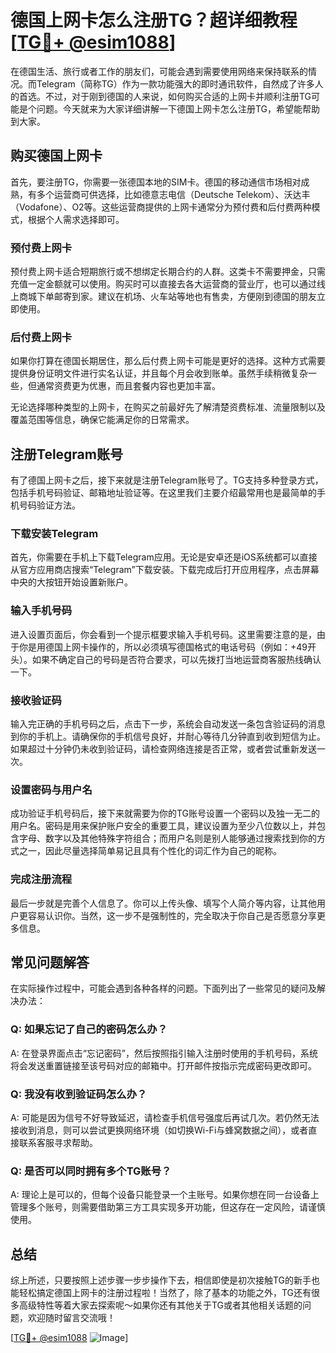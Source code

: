 # 德国上网卡怎么注册TG？超详细教程[[TG💪+ @esim1088](https://t.me/s/esim1088)]

在德国生活、旅行或者工作的朋友们，可能会遇到需要使用网络来保持联系的情况。而Telegram（简称TG）作为一款功能强大的即时通讯软件，自然成了许多人的首选。不过，对于刚到德国的人来说，如何购买合适的上网卡并顺利注册TG可能是个问题。今天就来为大家详细讲解一下德国上网卡怎么注册TG，希望能帮助到大家。

## 购买德国上网卡

首先，要注册TG，你需要一张德国本地的SIM卡。德国的移动通信市场相对成熟，有多个运营商可供选择，比如德意志电信（Deutsche Telekom）、沃达丰（Vodafone）、O2等。这些运营商提供的上网卡通常分为预付费和后付费两种模式，根据个人需求选择即可。

### 预付费上网卡

预付费上网卡适合短期旅行或不想绑定长期合约的人群。这类卡不需要押金，只需充值一定金额就可以使用。购买时可以直接去各大运营商的营业厅，也可以通过线上商城下单邮寄到家。建议在机场、火车站等地也有售卖，方便刚到德国的朋友立即使用。

### 后付费上网卡

如果你打算在德国长期居住，那么后付费上网卡可能是更好的选择。这种方式需要提供身份证明文件进行实名认证，并且每个月会收到账单。虽然手续稍微复杂一些，但通常资费更为优惠，而且套餐内容也更加丰富。

无论选择哪种类型的上网卡，在购买之前最好先了解清楚资费标准、流量限制以及覆盖范围等信息，确保它能满足你的日常需求。

## 注册Telegram账号

有了德国上网卡之后，接下来就是注册Telegram账号了。TG支持多种登录方式，包括手机号码验证、邮箱地址验证等。在这里我们主要介绍最常用也是最简单的手机号码验证方法。

### 下载安装Telegram

首先，你需要在手机上下载Telegram应用。无论是安卓还是iOS系统都可以直接从官方应用商店搜索“Telegram”下载安装。下载完成后打开应用程序，点击屏幕中央的大按钮开始设置新账户。

### 输入手机号码

进入设置页面后，你会看到一个提示框要求输入手机号码。这里需要注意的是，由于你是用德国上网卡操作的，所以必须填写德国格式的电话号码（例如：+49开头）。如果不确定自己的号码是否符合要求，可以先拨打当地运营商客服热线确认一下。

### 接收验证码

输入完正确的手机号码之后，点击下一步，系统会自动发送一条包含验证码的消息到你的手机上。请确保你的手机信号良好，并耐心等待几分钟直到收到短信为止。如果超过十分钟仍未收到验证码，请检查网络连接是否正常，或者尝试重新发送一次。

### 设置密码与用户名

成功验证手机号码后，接下来就需要为你的TG账号设置一个密码以及独一无二的用户名。密码是用来保护账户安全的重要工具，建议设置为至少八位数以上，并包含字母、数字以及其他特殊字符组合；而用户名则是别人能够通过搜索找到你的方式之一，因此尽量选择简单易记且具有个性化的词汇作为自己的昵称。

### 完成注册流程

最后一步就是完善个人信息了。你可以上传头像、填写个人简介等内容，让其他用户更容易认识你。当然，这一步不是强制性的，完全取决于你自己是否愿意分享更多信息。

## 常见问题解答

在实际操作过程中，可能会遇到各种各样的问题。下面列出了一些常见的疑问及解决办法：

### Q: 如果忘记了自己的密码怎么办？
A: 在登录界面点击“忘记密码”，然后按照指引输入注册时使用的手机号码，系统将会发送重置链接至该号码对应的邮箱中。打开邮件按指示完成密码更改即可。

### Q: 我没有收到验证码怎么办？
A: 可能是因为信号不好导致延迟，请检查手机信号强度后再试几次。若仍然无法接收到消息，则可以尝试更换网络环境（如切换Wi-Fi与蜂窝数据之间），或者直接联系客服寻求帮助。

### Q: 是否可以同时拥有多个TG账号？
A: 理论上是可以的，但每个设备只能登录一个主账号。如果你想在同一台设备上管理多个账号，则需要借助第三方工具实现多开功能，但这存在一定风险，请谨慎使用。

## 总结

综上所述，只要按照上述步骤一步步操作下去，相信即使是初次接触TG的新手也能轻松搞定德国上网卡的注册过程啦！当然了，除了基本的功能之外，TG还有很多高级特性等着大家去探索呢～如果你还有其他关于TG或者其他相关话题的问题，欢迎随时留言交流哦！

[[TG💪+ @esim1088](https://t.me/s/esim1088) ![Image](https://i.postimg.cc/4NQfJmqS/Snipaste-2025-05-13-00-14-12.png)]